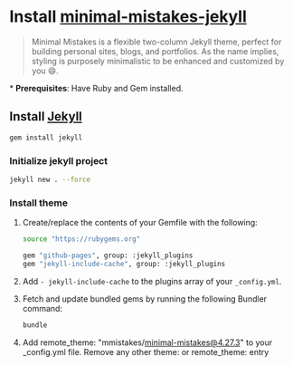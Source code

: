 
# Install [minimal-mistakes-jekyll](https://github.com/mmistakes/minimal-mistakes?tab=readme-ov-file)
> Minimal Mistakes is a flexible two-column Jekyll theme, perfect for building personal sites, blogs, and portfolios. As the name implies, styling is purposely minimalistic to be enhanced and customized by you 😄.

\* **Prerequisites**: Have Ruby and Gem installed.

## Install [Jekyll](https://github.com/jekyll/jekyll)

```bash
gem install jekyll
```

### Initialize jekyll project
```bash
jekyll new . --force
```

### Install theme
1. Create/replace the contents of your Gemfile with the following:

    ````bash
    source "https://rubygems.org"

    gem "github-pages", group: :jekyll_plugins
    gem "jekyll-include-cache", group: :jekyll_plugins
    ````
2. Add `- jekyll-include-cache` to the plugins array of your `_config.yml`.

3. Fetch and update bundled gems by running the following Bundler command:

    ```bash
    bundle
    ```
4. Add remote_theme: "mmistakes/minimal-mistakes@4.27.3" to your _config.yml file. Remove any other theme: or remote_theme: entry


